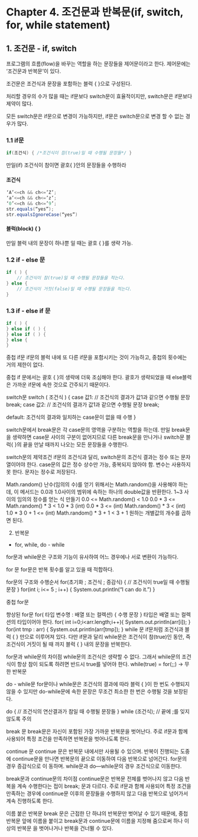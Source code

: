 # Chapter 4. 조건문과 반복문(if, switch, for, while statement)
## 1. 조건문 - if, switch
프로그램의 흐름(flow)을 바꾸는 역할을 하는 문장들을 제어문이라고 한다. 제어문에는 ‘조건문과 반복문’이 있다.

조건문은 조건식과 문장을 포함하는 블럭 { }으로 구성된다.

처리할 경우의 수가 많을 때는 if문보다 switch문이 효율적이지만, switch문은 if문보다 제약이 많다.

모든 switch문은 if문으로 변경이 가능하지만, if문은 switch문으로 변경 할 수 없는 경우가 많다. 

### 1.1 if문
```java
if(조건식) { /*조건식이 참(true)일 때 수행될 문장들*/ }
```
만일(if) 조건식이 참이면 괄호{ }안의 문장들을 수행하라

#### 조건식
```java
‘A’<=ch && ch<=’Z’;
‘a’<=ch && ch<=’z’;
‘0’<=ch && ch<=’9’;
str.equals(“yes”);
str.equalsIgnoreCase(“yes”)
```

#### 블럭(block) { }
만일 블럭 내의 문장이 하나뿐 일 때는 괄호 { }를 생략 가능.

### 1.2 if - else 문
```java
if ( ) {
    // 조건식이 참(true)일 때 수행될 문장들을 적는다.
} else {
    // 조건식이 거짓(false)일 때 수행될 문장들을 적는다.
}
```

### 1.3 if - else if 문
```java
if ( ) {
} else if ( ) { 
} else if ( ) { 
} else {
}
```

중첩 if문
if문의 블럭 내에 또 다른 if문을 포함시키는 것이 가능하고, 중첩의 횟수에는 거의 제한이 없다.

중첩 if 문에서는 괄호 { }의 생략에 더욱 조심해야 한다. 괄호가 생략되었을 때 else블럭은 가까운 if문에 속한 것으로 간주되기 때문이다.

switch문
switch ( 조건식 ) {
	case 값1:
		// 조건식의 결과가 값1과 같으면 수행될 문장
	break;
	case 값2:
		// 조건식의 결과가 값1과 같으면 수행될 문장
	break;
	
default:
조건식의 결과와 일치하는 case문이 없을 때 수행
}


switch문에서 break문은 각 case문의 영역을 구분하는 역할을 하는데. 만일 break문을 생략하면 case문 사이의 구분이 없어지므로 다른 break문을 만나거나 switch문 블럭{ }의 끝을 만날 때까지 나오는 모든 문장들을 수행한다.

switch문의 제약조건
if문의 조건식과 달리, switch문의 조건식 결과는 정수 또는 문자열이어야 한다.
case문의 값은 정수 상수만 가능, 중복되지 않아야 함.
변수는 사용하지 못 한다. 문자는 정수로 저장된다.

Math.random()
난수(임의의 수)를 얻기 위해서는 Math.random()을 사용해야 하는데, 이 메서드는 0.0과 1.0사이의 범위에 속하는 하나의 double값을 반환한다. 
1~3 사이의 임의의 정수를 얻는 식 만들기
0.0 <= Math.random() < 1.0
0.0 * 3 <= Math.random() * 3 < 1.0 * 3
(int) 0.0 * 3 <= (int) Math.random() * 3 < (int) 1.0 * 3
0 + 1 <= (int) Math.random() * 3 + 1 < 3 + 1
원하는 개별값의 개수를 곱하면 된다.

2. 반복문 
- for, while, do - while

for문과 while문은 구조와 기능이 유사하여 어느 경우에나 서로 변환이 가능하다.

for 문
for문은 반복 횟수를 알고 있을 때 적합하다. 

for문의 구조와 수행순서
for(초기화 ; 조건식 ; 증감식) {
// 조건식이 true일 때 수행될 문장
}
for(int i; i<= 5 ; i++) {
	System.out.println(“I can do it.”)
}

중첩 for문

향상된 for문
for( 타입 변수명 : 배열 또는 컬렉션) { 수행 문장 }
타입은 배열 또는 컬렉션의 타입이어야 한다.
for( int i=0;i<arr.length;i++){
	System.out.println(arr[i]);
}
for(int tmp : arr) {
	System.out.println(arr[tmp]);
}
while 문
if문처럼 조건식과 블럭 { } 만으로 이루어져 있다. 다만 if문과 달리 while문은 조건식이 참(true)인 동안, 즉 조건식이 거짓이 될 때 까지 블럭 { } 내의 문장을 반복한다.

for문과 while문의 차이점
while문의 조건식은 생략할 수 없다. 그래서 while문의 조건식이 항상 참이 되도록 하려면 반드시 true를 넣어야 한다.
while(true) = for(;;) → 무한 반복문

do - while문
for문이나 while문은 조건식의 결과에 따라 블럭 { }이 한 번도 수행되지 않을 수 있지만 do-while문에 속한 문장은 무조건 최소한 한 번은 수행될 것을 보장된다.

do {
	// 조건식의 연산결과가 참일 때 수행될 문장들
} while (조건식);		// 끝에 ;를 잊지 않도록 주의

break 문
break문은 자신이 포함된 가장 가까운 반복문을 벗어난다. 주로 if문과 함께 사용되어 특정 조건을 만족하면 반복문을 벗어나도록 한다.

continue 문
continue 문은 반복문 내에서만 사용될 수 있으며. 반복이 진행되는 도중에 continue문을 만나면 반복문의 끝으로 이동하여 다음 반복으로 넘어간다. for문의 경우 증감식으로 이 동하며. while문과 do―while문의 경우 조건식으로 이동한다.






break문과 continue문의 차이점
continue문은 반복문 전체를 벗어나지 않고 다음 반복을 계속 수행한다는 접이 break; 문과 다르다. 주로 if문과 함께 사용되어 특정 조건을 만족하는 경우에 continue문 이후의 문장들을 수행하지 않고 다음 반복으로 넘어가서 계속 진행하도록 한다.

이름 붙은 반복문
break 문은 근접한 단 하냐의 반복문만 벗어날 수 있기 때문에, 중첩 반복문 앞에 이름을 붙이고 break문과 continue문에 이름을 지정해 줌으로써 하나 이상의 반복문 을 벗어나거나 반복을 건너뛸 수 있다.

